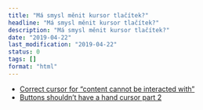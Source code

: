 ```yaml
---
title: "Má smysl měnit kursor tlačítek?"
headline: "Má smysl měnit kursor tlačítek?"
description: "Má smysl měnit kursor tlačítek?"
date: "2019-04-22"
last_modification: "2019-04-22"
status: 0
tags: []
format: "html"
---
```


<ul>
  <li><a href="https://ux.stackexchange.com/questions/12726/correct-cursor-for-content-cannot-be-interacted-with">Correct cursor for “content cannot be interacted with”
</a></li>
  
  <li><a href="https://uxdesign.cc/buttons-shouldnt-have-a-hand-cursor-part-2-4a6e1c8423a5">Buttons shouldn’t have a hand cursor part 2</a></li>
</ul>